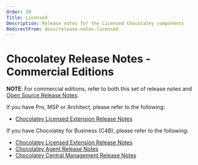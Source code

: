 ```yaml
---
Order: 20
Title: Licensed
Description: Release notes for the Licensed Chocolatey components
RedirectFrom: docs/release-notes-licensed
---
```


# Chocolatey Release Notes - Commercial Editions

**NOTE**: For commercial editions, refer to both this set of release notes and [Open Source Release Notes](./open-source).


If you have Pro, MSP or Architect, please refer to the following:

* [Chocolatey Licensed Extension Release Notes](../../licensed-extension/release-notes)

If you have Chocolatey for Business (C4B), please refer to the following:

* [Chocolatey Licensed Extension Release Notes](../../licensed-extension/release-notes)
* [Chocolatey Agent Release Notes](../../agent/release-notes)
* [Chocolatey Central Management Release Notes](../../central-management/release-notes)
